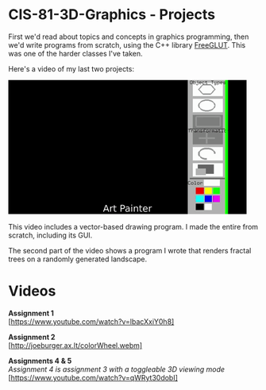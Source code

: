 # CIS-81-3D-Graphics - Projects
First we'd read about topics and concepts in graphics programming, then we'd write programs from scratch, using the C++ library [FreeGLUT](http://freeglut.sourceforge.net/). This was one of the harder classes I've taken.

Here's a video of my last two projects:

![3d.gif](3d.gif)

This video includes a vector-based drawing program. I made the entire from scratch, including its GUI.

The second part of the video shows a program I wrote that renders fractal trees on a randomly generated landscape.


# Videos

**Assignment 1**  
[https://www.youtube.com/watch?v=lbacXxiY0h8]

**Assignment 2**  
[http://joeburger.ax.lt/colorWheel.webm]

**Assignments 4 & 5**  
*Assignment 4 is assignment 3 with a toggleable 3D viewing mode*  
[https://www.youtube.com/watch?v=qWRyt30dobI]
